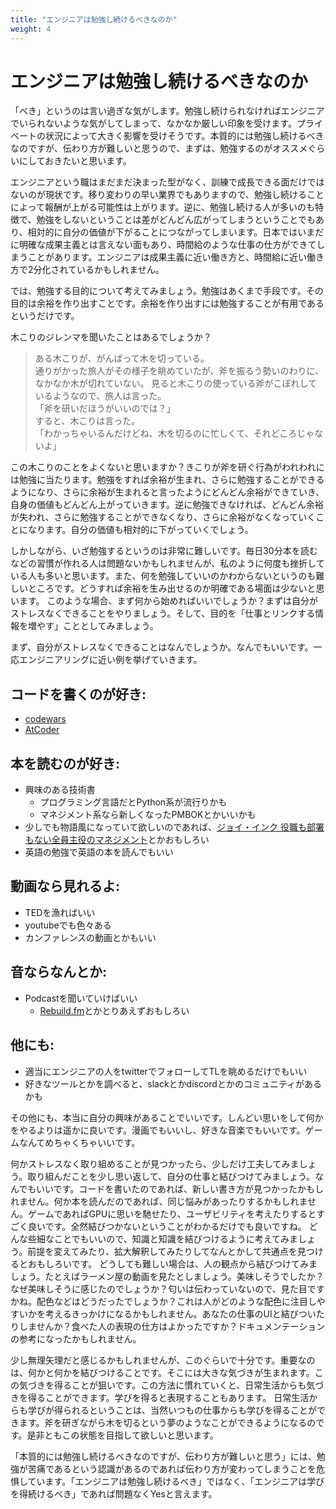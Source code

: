 ```yaml
---
title: "エンジニアは勉強し続けるべきなのか"
weight: 4
---
```


# エンジニアは勉強し続けるべきなのか

「べき」というのは言い過ぎな気がします。勉強し続けられなければエンジニアでいられないような気がしてしまって、なかなか厳しい印象を受けます。プライベートの状況によって大きく影響を受けそうです。本質的には勉強し続けるべきなのですが、伝わり方が難しいと思うので、まずは、勉強するのがオススメぐらいにしておきたいと思います。

エンジニアという職はまだまだ決まった型がなく、訓練で成長できる面だけではないのが現状です。移り変わりの早い業界でもありますので、勉強し続けることによって報酬が上がる可能性は上がります。逆に、勉強し続ける人が多いのも特徴で、勉強をしないということは差がどんどん広がってしまうということでもあり、相対的に自分の価値が下がることにつながってしまいます。日本ではいまだに明確な成果主義とは言えない面もあり、時間給のような仕事の仕方ができてしまうことがあります。エンジニアは成果主義に近い働き方と、時間給に近い働き方で2分化されているかもしれません。

では、勉強する目的について考えてみましょう。勉強はあくまで手段です。その目的は余裕を作り出すことです。余裕を作り出すには勉強することが有用であるというだけです。

木こりのジレンマを聞いたことはあるでしょうか？

> ある木こりが、がんばって木を切っている。  
> 通りがかった旅人がその様子を眺めていたが、斧を振るう勢いのわりに、なかなか木が切れていない。
> 見ると木こりの使っている斧がこぼれしているようなので、旅人は言った。  
> 「斧を研いだほうがいいのでは？」  
> すると、木こりは言った。  
> 「わかっちゃいるんだけどね、木を切るのに忙しくて、それどころじゃないよ」

この木こりのことをよくないと思いますか？きこりが斧を研ぐ行為がわれわれには勉強に当たります。勉強をすれば余裕が生まれ、さらに勉強することができるようになり、さらに余裕が生まれると言ったようにどんどん余裕ができていき、自身の価値もどんどん上がっていきます。逆に勉強できなければ、どんどん余裕が失われ、さらに勉強することができなくなり、さらに余裕がなくなっていくことになります。自分の価値も相対的に下がっていくでしょう。

しかしながら、いざ勉強するというのは非常に難しいです。毎日30分本を読むなどの習慣が作れる人は問題ないかもしれませんが、私のように何度も挫折している人も多いと思います。また、何を勉強していいのかわからないというのも難しいところです。どうすれば余裕を生み出せるのか明確である場面は少ないと思います。
このような場合、まず何から始めればいいでしょうか？まずは自分がストレスなくできることをやりましょう。そして、目的を「仕事とリンクする情報を増やす」こととしてみましょう。

まず、自分がストレスなくできることはなんでしょうか。なんでもいいです。一応エンジニアリングに近い例を挙げていきます。

## コードを書くのが好き:

 - [codewars](https://www.codewars.com/)
 - [AtCoder](https://atcoder.jp/?lang=ja)

## 本を読むのが好き:

 - 興味のある技術書
   - プログラミング言語だとPython系が流行りかも
   - マネジメント系なら新しくなったPMBOKとかいいかも
 - 少しでも物語風になっていて欲しいのであれば、[ジョイ・インク 役職も部署もない全員主役のマネジメント](https://amzn.to/3kvV6Lk)とかおもしろい
 - 英語の勉強で英語の本を読んでもいい

## 動画なら見れるよ:

 - TEDを漁ればいい
 - youtubeでも色々ある
 - カンファレンスの動画とかもいい

## 音ならなんとか:

 - Podcastを聞いていけばいい
   - [Rebuild.fm](https://rebuild.fm/)とかとりあえずおもしろい

## 他にも:

 - 適当にエンジニアの人をtwitterでフォローしてTLを眺めるだけでもいい
 - 好きなツールとかを調べると、slackとかdiscordとかのコミュニティがあるかも

その他にも、本当に自分の興味があることでいいです。しんどい思いをして何かをやるよりは遥かに良いです。漫画でもいいし、好きな音楽でもいいです。ゲームなんてめちゃくちゃいいです。

何かストレスなく取り組めることが見つかったら、少しだけ工夫してみましょう。取り組んだことを少し思い返して、自分の仕事と結びつけてみましょう。なんでもいいです。コードを書いたのであれば、新しい書き方が見つかったかもしれません。何か本を読んだのであれば、同じ悩みがあったりするかもしれません。ゲームであればGPUに思いを馳せたり、ユーザビリティを考えたりするとすごく良いです。全然結びつかないということがわかるだけでも良いですね。
どんな些細なことでもいいので、知識と知識を結びつけるように考えてみましょう。前提を変えてみたり、拡大解釈してみたりしてなんとかして共通点を見つけるとおもしろいです。
どうしても難しい場合は、人の観点から結びつけてみましょう。たとえばラーメン屋の動画を見たとしましょう。美味しそうでしたか？なぜ美味しそうに感じたのでしょうか？匂いは伝わっていないので、見た目ですかね。配色などはどうだったでしょうか？これは人がどのような配色に注目しやすいかを考えるきっかけになるかもしれません。あなたの仕事のUIと結びついたりしませんか？食べた人の表現の仕方はよかったですか？ドキュメンテーションの参考になったかもしれません。

少し無理矢理だと感じるかもしれませんが、このぐらいで十分です。重要なのは、何かと何かを結びつけることです。そこには大きな気づきが生まれます。この気づきを得ることが狙いです。この方法に慣れていくと、日常生活からも気づきを得ることができます。学びを得ると表現することもあります。
日常生活からも学びが得られるということは、当然いつもの仕事からも学びを得ることができます。斧を研ぎながら木を切るという夢のようなことができるようになるのです。是非ともこの状態を目指して欲しいと思います。

「本質的には勉強し続けるべきなのですが、伝わり方が難しいと思う」には、勉強が苦痛であるという認識があるのであれば伝わり方が変わってしまうことを危惧しています。「エンジニアは勉強し続けるべき」ではなく、「エンジニアは学びを得続けるべき」であれば問題なくYesと言えます。
